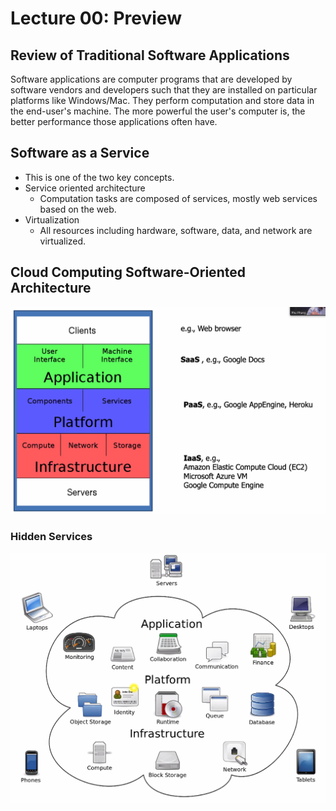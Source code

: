 # Lecture 00: Preview

## Review of Traditional Software Applications

Software applications are computer programs that are developed by software vendors and developers such that they are installed on particular platforms like Windows/Mac. They perform computation and store data in the end-user's machine. The more powerful the user's computer is, the better performance those applications often have.

## Software as a Service

* This is one of the two key concepts.
* Service oriented architecture
  * Computation tasks are composed of services, mostly web services based on the web.
* Virtualization
  * All resources including hardware, software, data, and network are virtualized.

## Cloud Computing Software-Oriented Architecture

![Cloud Architecture](../../.gitbook/assets/image%20%28459%29.png)

### Hidden Services

![](../../.gitbook/assets/image%20%28457%29.png)



